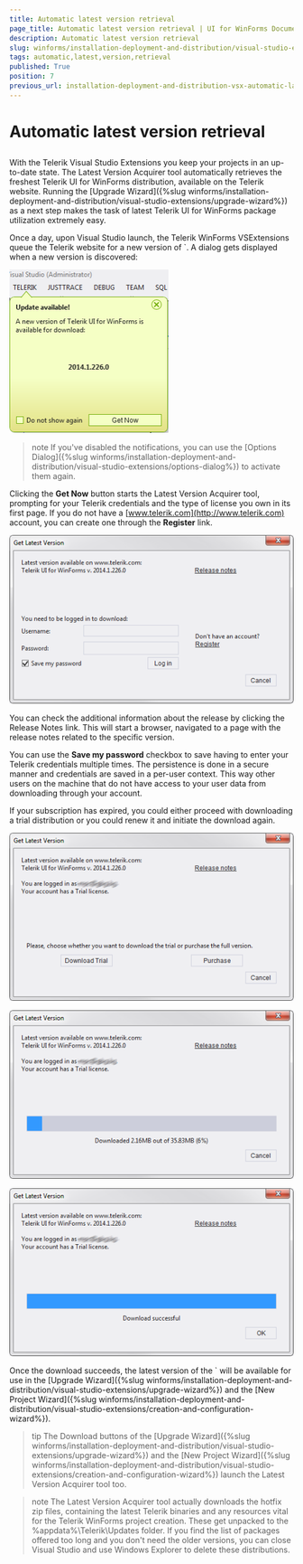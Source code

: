 ```yaml
---
title: Automatic latest version retrieval
page_title: Automatic latest version retrieval | UI for WinForms Documentation
description: Automatic latest version retrieval
slug: winforms/installation-deployment-and-distribution/visual-studio-extensions/automatic-latest-version-retrieval
tags: automatic,latest,version,retrieval
published: True
position: 7
previous_url: installation-deployment-and-distribution-vsx-automatic-latest-version-retrieval
---
```


# Automatic latest version retrieval



## 

With the Telerik Visual Studio Extensions you keep your projects in an up-to-date state. The Latest Version Acquirer tool automatically retrieves the freshest Telerik UI for WinForms distribution, available on the Telerik website. Running the [Upgrade Wizard]({%slug winforms/installation-deployment-and-distribution/visual-studio-extensions/upgrade-wizard%}) as a next step makes the task of latest Telerik UI for WinForms package utilization extremely easy.
        

Once a day, upon Visual Studio launch, the Telerik WinForms VSExtensions queue the Telerik website for a new version of `. A dialog gets displayed when a new version is discovered:
 
![installation-deployment-and-distribution-vsx-automatic-latest-version-retrieval 001](images/installation-deployment-and-distribution-vsx-automatic-latest-version-retrieval001.png)

>note If you've disabled the notifications, you can use the [Options Dialog]({%slug winforms/installation-deployment-and-distribution/visual-studio-extensions/options-dialog%}) to activate them again.
>


Clicking the __Get Now__ button starts the Latest Version Acquirer tool, prompting for your Telerik credentials and the type of license you own in its first page. If you do not have a [www.telerik.com](http://www.telerik.com) account, you can create one through the __Register__ link.
 
![installation-deployment-and-distribution-vsx-automatic-latest-version-retrieval 002](images/installation-deployment-and-distribution-vsx-automatic-latest-version-retrieval002.png)

You can check the additional information about the release by clicking the Release Notes link. This will start a browser, navigated to a page with the release notes related to the specific version.
        

You can use the __Save my password__ checkbox to save having to enter your Telerik credentials multiple times. The persistence is done in a secure manner and credentials are saved in a per-user context. This way other users on the machine that do not have access to your user data from downloading through your account.
        

If your subscription has expired, you could either proceed with downloading a trial distribution  or you could renew it and initiate the download again.
 
![installation-deployment-and-distribution-vsx-automatic-latest-version-retrieval 003](images/installation-deployment-and-distribution-vsx-automatic-latest-version-retrieval003.png)

![installation-deployment-and-distribution-vsx-automatic-latest-version-retrieval 004](images/installation-deployment-and-distribution-vsx-automatic-latest-version-retrieval004.png)

![installation-deployment-and-distribution-vsx-automatic-latest-version-retrieval 005](images/installation-deployment-and-distribution-vsx-automatic-latest-version-retrieval005.png)

Once the download succeeds, the latest version of the ` will be available for use in the [Upgrade Wizard]({%slug winforms/installation-deployment-and-distribution/visual-studio-extensions/upgrade-wizard%}) and the [New Project Wizard]({%slug winforms/installation-deployment-and-distribution/visual-studio-extensions/creation-and-configuration-wizard%}).
        

>tip The Download buttons of the [Upgrade Wizard]({%slug winforms/installation-deployment-and-distribution/visual-studio-extensions/upgrade-wizard%}) and the [New Project Wizard]({%slug winforms/installation-deployment-and-distribution/visual-studio-extensions/creation-and-configuration-wizard%}) launch the Latest Version Acquirer tool too.
>

>note The Latest Version Acquirer tool actually downloads the hotfix zip files, containing the latest Telerik binaries and any resources vital for the Telerik WinForms project creation. These get unpacked to the %appdata%\Telerik\Updates folder.
>If you find the list of packages offered too long and you don't need the older versions, you can close Visual Studio and use Windows Explorer to delete these distributions.
>

